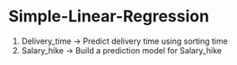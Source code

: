 # Simple-Linear-Regression
1) Delivery_time -> Predict delivery time using sorting time 
2) Salary_hike -> Build a prediction model for Salary_hike
